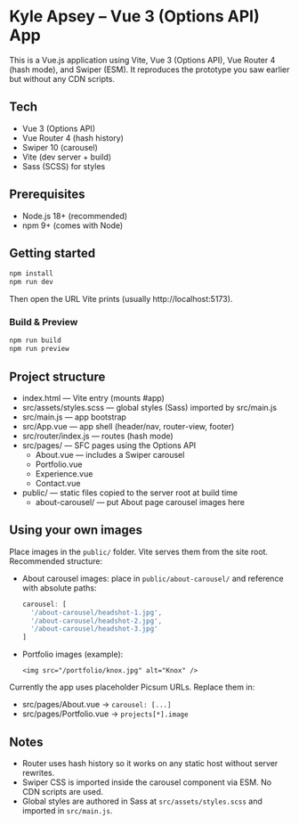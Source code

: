 # Kyle Apsey – Vue 3 (Options API) App

This is a Vue.js application using Vite, Vue 3 (Options API), Vue Router 4 (hash mode), and Swiper (ESM).
It reproduces the prototype you saw earlier but without any CDN scripts.

## Tech
- Vue 3 (Options API)
- Vue Router 4 (hash history)
- Swiper 10 (carousel)
- Vite (dev server + build)
- Sass (SCSS) for styles

## Prerequisites
- Node.js 18+ (recommended)
- npm 9+ (comes with Node)

## Getting started
```bash
npm install
npm run dev
```
Then open the URL Vite prints (usually http://localhost:5173).

### Build & Preview
```bash
npm run build
npm run preview
```

## Project structure
- index.html — Vite entry (mounts #app)
- src/assets/styles.scss — global styles (Sass) imported by src/main.js
- src/main.js — app bootstrap
- src/App.vue — app shell (header/nav, router-view, footer)
- src/router/index.js — routes (hash mode)
- src/pages/ — SFC pages using the Options API
  - About.vue — includes a Swiper carousel
  - Portfolio.vue
  - Experience.vue
  - Contact.vue
- public/ — static files copied to the server root at build time
  - about-carousel/ — put About page carousel images here

## Using your own images
Place images in the `public/` folder. Vite serves them from the site root. Recommended structure:

- About carousel images: place in `public/about-carousel/` and reference with absolute paths:
  ```js
  carousel: [
    '/about-carousel/headshot-1.jpg',
    '/about-carousel/headshot-2.jpg',
    '/about-carousel/headshot-3.jpg'
  ]
  ```
- Portfolio images (example):
  ```vue
  <img src="/portfolio/knox.jpg" alt="Knox" />
  ```

Currently the app uses placeholder Picsum URLs. Replace them in:
- src/pages/About.vue → `carousel: [...]`
- src/pages/Portfolio.vue → `projects[*].image`

## Notes
- Router uses hash history so it works on any static host without server rewrites.
- Swiper CSS is imported inside the carousel component via ESM. No CDN scripts are used.
- Global styles are authored in Sass at `src/assets/styles.scss` and imported in `src/main.js`.

